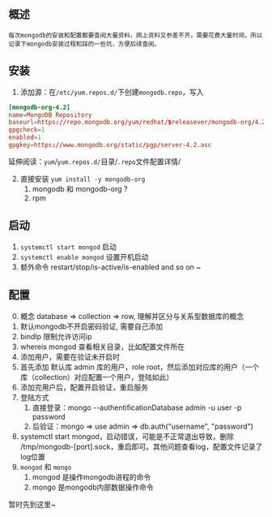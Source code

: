 ## 概述
    每次mongodb的安装和配置都要查阅大量资料，网上资料又参差不齐，需要花费大量时间，所以记录下mongodb安装过程和踩的一些坑，方便后续查阅。

## 安装
1. 添加源：在`/etc/yum.repos.d/`下创建`mongodb.repo`，写入
```conf
[mongodb-org-4.2]
name=MongoDB Repository
baseurl=https://repo.mongodb.org/yum/redhat/$releasever/mongodb-org/4.2/x86_64/
gpgcheck=1
enabled=1
gpgkey=https://www.mongodb.org/static/pgp/server-4.2.asc
```
延伸阅读：`yum`/`yum.repos.d/`目录/`.repo`文件配置详情/

2. 直接安装 `yum install -y mongodb-org`
   1. mongodb 和 mongodb-org ?
   2. rpm 

## 启动
1. `systemctl start mongod` 启动
2. `systemctl enable mongod` 设置开机启动
3. 额外命令 restart/stop/is-active/is-enabled and so on ~

## 配置
0. 概念 database => collection => row,  理解并区分与关系型数据库的概念
1. 默认mongodb不开启密码验证, 需要自己添加
2. bindIp 限制允许访问ip
3. whereis mongod 查看相关目录，比如配置文件所在
4. 添加用户，需要在验证未开启时
5. 首先添加 默认库 admin 库的用户，role root，然后添加对应库的用户（一个库（collection）对应配置一个用户，登陆如此）
6. 添加完用户后，配置开启验证，重启服务
7. 登陆方式
   1. 直接登录：mongo --authentificationDatabase admin -u user -p password
   2. 后验证：mongo => use admin => db.auth("username", "password")
8. systemctl start mongod，启动错误，可能是不正常退出导致，删除 /tmp/mongodb-[port].sock，重启即可。其他问题查看log，配置文件记录了log位置
9. `mongod` 和 `mongo`
   1. mongod 是操作mongodb进程的命令
   2. mongo 是mongodb内部数据操作命令

暂时先到这里~
